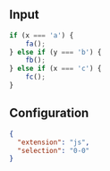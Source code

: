 
## Input
```javascript input
if (x === 'a') {
    fa();
} else if (y === 'b') {
    fb();
} else if (x === 'c') {
    fc();
}
```

## Configuration
```json configuration
{
  "extension": "js",
  "selection": "0-0"
}
```
